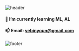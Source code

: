 
![header](https://capsule-render.vercel.app/api?type=wave&color=gradient&height=200&section=header&text=YebinY's%20Github&fontSize=20)


#### 👋 I’m currently learning ML, AL
#### 📫 Email: yebinyoun@gmail.com<div align=center>


![footer](https://capsule-render.vercel.app/api?type=wave&color=gradient&height=150&section=footer)

<!--
**yebiny/yebiny** is a ✨ _special_ ✨ repository because its `README.md` (this file) appears on your GitHub profile.


Here are some ideas to get you started:

- 🔭 I’m currently working on ...
- 👯 I’m looking to collaborate on ...
- 🤔 I’m looking for help with ...
- 💬 Ask me about ...
- 📫 How to reach me: ...
- 😄 Pronouns: ...
- ⚡ Fun fact: ...
-->
